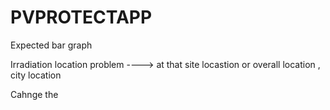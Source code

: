 # PVPROTECTAPP

Expected bar graph

Irradiation location problem ----> at that  site locastion or overall location , city location 

Cahnge the 